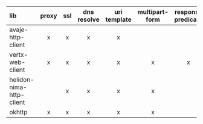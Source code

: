 | lib                      | proxy | ssl | dns resolve | uri template | multipart-form | response predicate | async |
|:-------------------------|:-----:|:---:|:-----------:|:------------:|:--------------:|:------------------:|:-----:|
| avaje-http-client        |   x   |  x  |      x      |      x       |                |                    |   x   |
| vertx-web-client         |   x   |  x  |      x      |      x       |       x        |         x          |   x   |
| helidon-nima-http-client |       |  x  |      x      |      x       |       x        |                    |       |
| okhttp                   |   x   |  x  |      x      |      x       |       x        |                    |   x   |
